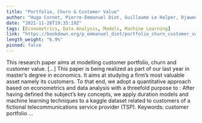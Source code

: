 ```yaml
---
title: "Portfolio, Churn & Customer Value"
author: "Hugo Cornet, Pierre-Emmanuel Diot, Guillaume Le Halper, Djawed Mancer"
date: "2021-11-28T19:35:19Z"
tags: [Econometrics, Data Analysis, Models, Machine Learning]
link: "https://bookdown.org/p_emmanuel_diot/portfolio_churn_customer_value/"
length_weight: "6.9%"
pinned: false
---
```


This research paper aims at modelling customer portfolio, churn and customer value. [...] This paper is being realized as part of our last year in master’s degree in economics. It aims at studying a firm’s most valuable asset namely its customers. To that end, we adopt a quantitative approach based on econometrics and data analysis with a threefold purpose to : After having defined the subject’s key concepts, we apply duration models and machine learning techniques to a kaggle dataset related to customers of a fictional telecommunications service provider (TSP). Keywords: customer portfolio ...
